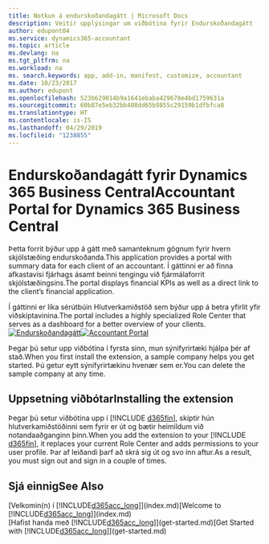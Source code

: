 ```yaml
---
title: Notkun á endurskoðandagátt | Microsoft Docs
description: Veitir upplýsingar um viðbótina fyrir Endurskoðandagátt
author: edupont04
ms.service: dynamics365-accountant
ms.topic: article
ms.devlang: na
ms.tgt_pltfrm: na
ms.workload: na
ms. search.keywords: app, add-in, manifest, customize, accountant
ms.date: 10/23/2017
ms.author: edupont
ms.openlocfilehash: 523b629014b9a1641ebaba429678e4bd1759631a
ms.sourcegitcommit: 60b87e5eb32bb408dd65b9855c29159b1dfbfca8
ms.translationtype: HT
ms.contentlocale: is-IS
ms.lasthandoff: 04/29/2019
ms.locfileid: "1238855"
---
```

# <a name="accountant-portal-for-dynamics-365-business-central"></a><span data-ttu-id="3bbdf-103">Endurskoðandagátt fyrir Dynamics 365 Business Central</span><span class="sxs-lookup"><span data-stu-id="3bbdf-103">Accountant Portal for Dynamics 365 Business Central</span></span>
<span data-ttu-id="3bbdf-104">Þetta forrit býður upp á gátt með samanteknum gögnum fyrir hvern skjólstæðing endurskoðanda.</span><span class="sxs-lookup"><span data-stu-id="3bbdf-104">This application provides a portal with summary data for each client of an accountant.</span></span> <span data-ttu-id="3bbdf-105">Í gáttinni er að finna afkastavísi fjárhags ásamt beinni tengingu við fjármálaforrit skjólstæðingsins.</span><span class="sxs-lookup"><span data-stu-id="3bbdf-105">The portal displays financial KPIs as well as a direct link to the client’s financial application.</span></span>  

<span data-ttu-id="3bbdf-106">Í gáttinni er líka sérútbúin Hlutverkamiðstöð sem býður upp á betra yfirlit yfir viðskiptavinina.</span><span class="sxs-lookup"><span data-stu-id="3bbdf-106">The portal includes a highly specialized Role Center that serves as a dashboard for a better overview of your clients.</span></span>  
<span data-ttu-id="3bbdf-107">[![Endurskoðandagátt](./media/accountant-get-started/accountant-dashboard.png)](https://go.microsoft.com/fwlink/?linkid=851257)</span><span class="sxs-lookup"><span data-stu-id="3bbdf-107">[![Accountant Portal](./media/accountant-get-started/accountant-dashboard.png)](https://go.microsoft.com/fwlink/?linkid=851257)</span></span>

<span data-ttu-id="3bbdf-108">Þegar þú setur upp viðbótina í fyrsta sinn, mun sýnifyrirtæki hjálpa þér af stað.</span><span class="sxs-lookup"><span data-stu-id="3bbdf-108">When you first install the extension, a sample company helps you get started.</span></span> <span data-ttu-id="3bbdf-109">Þú getur eytt sýnifyrirtækinu hvenær sem er.</span><span class="sxs-lookup"><span data-stu-id="3bbdf-109">You can delete the sample company at any time.</span></span>  

## <a name="installing-the-extension"></a><span data-ttu-id="3bbdf-110">Uppsetning viðbótar</span><span class="sxs-lookup"><span data-stu-id="3bbdf-110">Installing the extension</span></span>
<span data-ttu-id="3bbdf-111">Þegar þú setur viðbótina upp í [!INCLUDE [d365fin](includes/d365fin_md.md)], skiptir hún hlutverkamiðstöðinni sem fyrir er út og bætir heimildum við notandaaðganginn þinn.</span><span class="sxs-lookup"><span data-stu-id="3bbdf-111">When you add the extension to your [!INCLUDE [d365fin](includes/d365fin_md.md)], it replaces your current Role Center and adds permissions to your user profile.</span></span> <span data-ttu-id="3bbdf-112">Þar af leiðandi þarf að skrá sig út og svo inn aftur.</span><span class="sxs-lookup"><span data-stu-id="3bbdf-112">As a result, you must sign out and sign in a couple of times.</span></span>  

## <a name="see-also"></a><span data-ttu-id="3bbdf-113">Sjá einnig</span><span class="sxs-lookup"><span data-stu-id="3bbdf-113">See Also</span></span>
<span data-ttu-id="3bbdf-114">[Velkomin(n) í [!INCLUDE[d365acc_long](includes/d365acc_long_md.md)]](index.md)</span><span class="sxs-lookup"><span data-stu-id="3bbdf-114">[Welcome to [!INCLUDE[d365acc_long](includes/d365acc_long_md.md)]](index.md)</span></span>  
<span data-ttu-id="3bbdf-115">[Hafist handa með [!INCLUDE[d365acc_long](includes/d365acc_long_md.md)]](get-started.md)</span><span class="sxs-lookup"><span data-stu-id="3bbdf-115">[Get Started with [!INCLUDE[d365acc_long](includes/d365acc_long_md.md)]](get-started.md)</span></span>  
